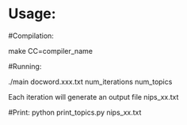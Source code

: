 Usage:
=============

#Compilation:

make CC=compiler_name	

#Running:
	
./main docword.xxx.txt num_iterations num_topics

Each iteration will generate an output file nips_xx.txt 

#Print:
python print_topics.py nips_xx.txt 
